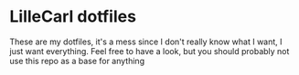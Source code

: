 # LilleCarl dotfiles

These are my dotfiles, it's a mess since I don't really know what I want, I just want everything. Feel free to have a look, but you should probably not use this repo as a base for anything
